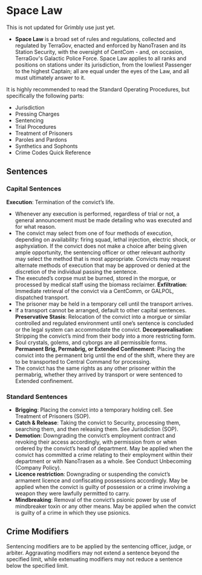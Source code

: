 # Space Law

<div class="warning">

This is not updated for Grimbly use just yet.

</div>

* **Space Law** is a broad set of rules and regulations, collected and regulated by TerraGov, enacted and enforced by NanoTrasen and its Station Security, with the oversight of CentCom - and, on occasion, TerraGov's Galactic Police Force. Space Law applies to all ranks and positions on stations under its jurisdiction, from the lowliest Passenger to the highest Captain; all are equal under the eyes of the Law, and all must ultimately answer to it.

It is highly recommended to read the Standard Operating Procedures, but specifically the following parts:

* Jurisdiction
* Pressing Charges
* Sentencing
* Trial Procedures
* Treatment of Prisoners
* Paroles and Pardons
* Synthetics and Sophonts
* Crime Codes Quick Reference

## Sentences

### Capital Sentences
**Execution**: Termination of the convict’s life.
* Whenever any execution is performed, regardless of trial or not, a general announcement must be made detailing who was executed and for what reason.
* The convict may select from one of four methods of execution, depending on availability: firing squad, lethal injection, electric shock, or asphyxiation. If the convict does not make a choice after being given ample opportunity, the sentencing officer or other relevant authority may select the method that is most appropriate. Convicts may request alternate methods of execution that may be approved or denied at the discretion of the individual passing the sentence.
* The executed’s corpse must be burned, stored in the morgue, or processed by medical staff using the biomass reclaimer.
**Exfiltration**: Immediate retrieval of the convict via a CentComm, or GALPOL, dispatched transport.
* The prisoner may be held in a temporary cell until the transport arrives.
* If a transport cannot be arranged, default to other capital sentences.
**Preservative Stasis**: Relocation of the convict into a morgue or similar controlled and regulated environment until one’s sentence is concluded or the legal system can accommodate the convict.
**Decorporealisation**: Stripping the convict’s mind from their body into a more restricting form.
* Soul crystals, golems, and cyborgs are all permissible forms.
**Permanent Brig, Permabrig, or Extended Confinement**: Placing the convict into the permanent brig until the end of the shift, where they are to be transported to Central Command for processing.
* The convict has the same rights as any other prisoner within the permabrig, whether they arrived by transport or were sentenced to Extended confinement.

### Standard Sentences
* **Brigging**: Placing the convict into a temporary holding cell. See Treatment of Prisoners (SOP).
* **Catch & Release**: Taking the convict to Security, processing them, searching them, and then releasing them. See Jurisdiction (SOP).
* **Demotion**: Downgrading the convict’s employment contract and revoking their access accordingly, with permission from or when ordered by the convict’s head of department. May be applied when the convict has committed a crime relating to their employment within their department or with NanoTrasen as a whole. See Conduct Unbecoming (Company Policy).
* **Licence restriction**: Downgrading or suspending the convict’s armament licence and confiscating possessions accordingly. May be applied when the convict is guilty of possession or a crime involving a weapon they were lawfully permitted to carry.
* **Mindbreaking**: Removal of the convict’s psionic power by use of mindbreaker toxin or any other means. May be applied when the convict is guilty of a crime in which they use psionics.

## Crime Modifiers
Sentencing modifiers are to be applied by the sentencing officer, judge, or arbiter. Aggravating modifiers may not extend a sentence beyond the specified limit, while extenuating modifiers may not reduce a sentence below the specified limit.